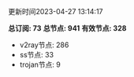 更新时间2023-04-27 13:14:17

**总订阅: 73**
**总节点: 941**
**有效节点: 328**
- v2ray节点: 286
- ss节点: 33
- trojan节点: 9
